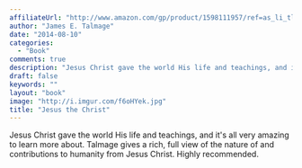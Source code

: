 ```yaml
---
affiliateUrl: "http://www.amazon.com/gp/product/1598111957/ref=as_li_tl?ie=UTF8&camp=1789&creative=390957&creativeASIN=1598111957&linkCode=as2&tag=jaktre-20&linkId=IOKOBJMIGRXMAOTJ"
author: "James E. Talmage"
date: "2014-08-10"
categories:
  - "Book"
comments: true
description: "Jesus Christ gave the world His life and teachings, and it's all very amazing to learn more about.  Talmage gives a rich, full view of the nature of a"
draft: false
keywords: ""
layout: "book"
image: "http://i.imgur.com/f6oHYek.jpg"
title: "Jesus the Christ"
---
```


Jesus Christ gave the world His life and teachings, and it's all very amazing to learn more about.  Talmage gives a rich, full view of the nature of and contributions to humanity from Jesus Christ.  Highly recommended.
